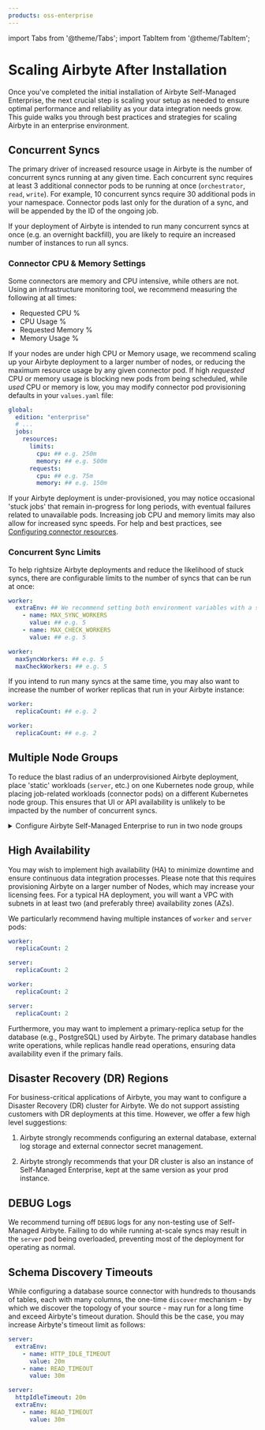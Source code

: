 ```yaml
---
products: oss-enterprise
---
```


import Tabs from '@theme/Tabs';
import TabItem from '@theme/TabItem';

# Scaling Airbyte After Installation

Once you've completed the initial installation of Airbyte Self-Managed Enterprise, the next crucial step is scaling your setup as needed to ensure optimal performance and reliability as your data integration needs grow. This guide walks you through best practices and strategies for scaling Airbyte in an enterprise environment.

## Concurrent Syncs

The primary driver of increased resource usage in Airbyte is the number of concurrent syncs running at any given time. Each concurrent sync requires at least 3 additional connector pods to be running at once (`orchestrator`, `read`, `write`). For example, 10 concurrent syncs require 30 additional pods in your namespace. Connector pods last only for the duration of a sync, and will be appended by the ID of the ongoing job.

If your deployment of Airbyte is intended to run many concurrent syncs at once (e.g. an overnight backfill), you are likely to require an increased number of instances to run all syncs. 

### Connector CPU & Memory Settings

Some connectors are memory and CPU intensive, while others are not. Using an infrastructure monitoring tool, we recommend measuring the following at all times:
* Requested CPU %
* CPU Usage %
* Requested Memory %
* Memory Usage %

If your nodes are under high CPU or Memory usage, we recommend scaling up your Airbyte deployment to a larger number of nodes, or reducing the maximum resource usage by any given connector pod. If high _requested_ CPU or memory usage is blocking new pods from being scheduled, while _used_ CPU or memory is low, you may modify connector pod provisioning defaults in your `values.yaml` file:

```yaml title="values.yaml"
global:
  edition: "enterprise"
  # ...
  jobs:
    resources:
      limits:
        cpu: ## e.g. 250m
        memory: ## e.g. 500m
      requests:
        cpu: ## e.g. 75m
        memory: ## e.g. 150m
```

If your Airbyte deployment is under-provisioned, you may notice occasional 'stuck jobs' that remain in-progress for long periods, with eventual failures related to unavailable pods. Increasing job CPU and memory limits may also allow for increased sync speeds. For help and best practices, see [Configuring connector resources](../operator-guides/configuring-connector-resources).

### Concurrent Sync Limits

To help rightsize Airbyte deployments and reduce the likelihood of stuck syncs, there are configurable limits to the number of syncs that can be run at once:

<Tabs groupId="helm-chart-version">
<TabItem value='helm-1' label='Helm chart V1' default>

```yaml title="values.yaml"
worker:
  extraEnv: ## We recommend setting both environment variables with a single, shared value.
    - name: MAX_SYNC_WORKERS
      value: ## e.g. 5
    - name: MAX_CHECK_WORKERS
      value: ## e.g. 5
```

</TabItem>
<TabItem value='helm-2' label='Helm chart V2' default>

```yaml title="values.yaml"
worker:
  maxSyncWorkers: ## e.g. 5
  maxCheckWorkers: ## e.g. 5
```

</TabItem>
</Tabs>

If you intend to run many syncs at the same time, you may also want to increase the number of worker replicas that run in your Airbyte instance:

<Tabs groupId="helm-chart-version">
<TabItem value='helm-1' label='Helm chart V1' default>

```yaml title="values.yaml"
worker:
  replicaCount: ## e.g. 2
```

</TabItem>
<TabItem value='helm-2' label='Helm chart V2' default>

```yaml title="values.yaml"
worker:
  replicaCount: ## e.g. 2
```

</TabItem>
</Tabs>

## Multiple Node Groups

To reduce the blast radius of an underprovisioned Airbyte deployment, place 'static' workloads (`server`, etc.) on one Kubernetes node group, while placing job-related workloads (connector pods) on a different Kubernetes node group. This ensures that UI or API availability is unlikely to be impacted by the number of concurrent syncs.

<details>
<summary>Configure Airbyte Self-Managed Enterprise to run in two node groups</summary>

<Tabs groupId="helm-chart-version">
<TabItem value='helm-1' label='Helm chart V1' default>

```yaml title="values.yaml"
airbyte-bootloader:
  nodeSelector:
    type: static

server:
  nodeSelector:
    type: static

keycloak:
  nodeSelector:
    type: static

keycloak-setup:
  nodeSelector:
    type: static

temporal:
  nodeSelector:
    type: static

worker:
  nodeSelector:
    type: jobs

workload-launcher:
  nodeSelector:
    type: static
  ## Pods spun up by the workload launcher will run in the 'jobs' node group.
  extraEnv:
    - name: JOB_KUBE_NODE_SELECTORS
      value: type=jobs
    - name: SPEC_JOB_KUBE_NODE_SELECTORS
      value: type=jobs
    - name: CHECK_JOB_KUBE_NODE_SELECTORS
      value: type=jobs
    - name: DISCOVER_JOB_KUBE_NODE_SELECTORS
      value: type=jobs

orchestrator:
  nodeSelector:
    type: jobs
  
workload-api-server:
  nodeSelector:
    type: jobs
```

</TabItem>
<TabItem value='helm-2' label='Helm chart V2' default>

```yaml title="values.yaml"
global:
  jobs:
    kube:
      nodeSelector:
        type: jobs
      scheduling:
        check:
          nodeSelectors:
            type: jobs
        discover:
          nodeSelectors:
            type: jobs
        spec:
          nodeSelectors:
            type: jobs
            
airbyteBootloader:
  nodeSelector:
    type: static

server:
  nodeSelector:
    type: static

keycloak:
  nodeSelector:
    type: static

keycloakSetup:
  nodeSelector:
    type: static

temporal:
  nodeSelector:
    type: static

workloadLauncher:
  nodeSelector:
    type: static

worker:
  nodeSelector:
    type: jobs
  
workloadApiServer:
  nodeSelector:
    type: jobs
```

</TabItem>
</Tabs>

</details>

## High Availability

You may wish to implement high availability (HA) to minimize downtime and ensure continuous data integration processes. Please note that this requires provisioning Airbyte on a larger number of Nodes, which may increase your licensing fees. For a typical HA deployment, you will want a VPC with subnets in at least two (and preferably three) availability zones (AZs).

We particularly recommend having multiple instances of `worker` and `server` pods:

<Tabs groupId="helm-chart-version">
<TabItem value='helm-1' label='Helm chart V1' default>

```yaml title="values.yaml"
worker:
  replicaCount: 2

server:
  replicaCount: 2
```

</TabItem>
<TabItem value='helm-2' label='Helm chart V2' default>

```yaml title="values.yaml"
worker:
  replicaCount: 2

server:
  replicaCount: 2
```

</TabItem>
</Tabs>

Furthermore, you may want to implement a primary-replica setup for the database (e.g., PostgreSQL) used by Airbyte. The primary database handles write operations, while replicas handle read operations, ensuring data availability even if the primary fails.

## Disaster Recovery (DR) Regions

For business-critical applications of Airbyte, you may want to configure a Disaster Recovery (DR) cluster for Airbyte. We do not support assisting customers with DR deployments at this time. However, we offer a few high level suggestions:

1. Airbyte strongly recommends configuring an external database, external log storage and external connector secret management.

2. Airbyte strongly recommends that your DR cluster is also an instance of Self-Managed Enterprise, kept at the same version as your prod instance.

## DEBUG Logs

We recommend turning off `DEBUG` logs for any non-testing use of Self-Managed Airbyte. Failing to do while running at-scale syncs may result in the `server` pod being overloaded, preventing most of the deployment for operating as normal.

## Schema Discovery Timeouts 

While configuring a database source connector with hundreds to thousands of tables, each with many columns, the one-time `discover` mechanism - by which we discover the topology of your source - may run for a long time and exceed Airbyte's timeout duration. Should this be the case, you may increase Airbyte's timeout limit as follows:

<Tabs groupId="helm-chart-version">
<TabItem value='helm-1' label='Helm chart V1' default>

```yaml title="values.yaml"
server:
  extraEnv:
    - name: HTTP_IDLE_TIMEOUT
      value: 20m
    - name: READ_TIMEOUT
      value: 30m
```

</TabItem>
<TabItem value='helm-2' label='Helm chart V2' default>

```yaml title="values.yaml"
server:
  httpIdleTimeout: 20m
  extraEnv:
    - name: READ_TIMEOUT
      value: 30m
```

</TabItem>
</Tabs>
